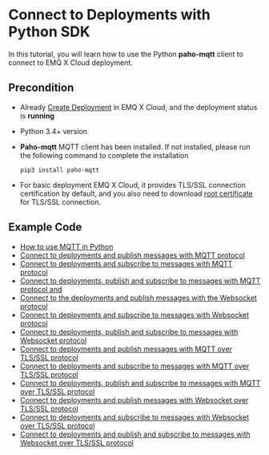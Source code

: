 # Connect to Deployments with Python SDK

In this tutorial, you will learn how to use the Python **paho-mqtt** client to connect to EMQ X Cloud deployment.



## Precondition

* Already [Create Deployment](../deployments/create_deployment.md) in EMQ X Cloud, and the deployment status is **running**

* Python 3.4+ version

* **Paho-mqtt** MQTT client has been installed. If not installed, please run the following command to complete the installation

  ```
  pip3 install paho-mqtt
  ```

* For basic deployment EMQ X Cloud, it provides TLS/SSL connection certification by default, and you also need to download [root certificate](https://static.emqx.net/data/cn.emqx.cloud-ca.crt) for TLS/SSL connection.



## Example Code

* [How to use MQTT in Python](https://www.emqx.io/blog/how-to-use-mqtt-in-python)
* [Connect to deployments and publish messages with MQTT protocol](https://github.com/emqx/MQTT-Client-Examples/blob/master/mqtt-client-Python3/pub_tcp.py)
* [Connect to deployments and subscribe to messages with MQTT protocol](https://github.com/emqx/MQTT-Client-Examples/blob/master/mqtt-client-Python3/sub_tcp.py)
* [Connect to deployments, publish and subscribe to messages with MQTT protocol and ](https://github.com/emqx/MQTT-Client-Examples/blob/master/mqtt-client-Python3/pub_sub_tcp.py)
* [Connect to the deployments and publish messages with the Websocket protocol](https://github.com/emqx/MQTT-Client-Examples/blob/master/mqtt-client-Python3/pub_ws.py)
* [Connect to deployments and subscribe to messages with Websocket protocol ](https://github.com/emqx/MQTT-Client-Examples/blob/master/mqtt-client-Python3/sub_ws.py)
* [Connect to deployments, publish and subscribe to messages with Websocket protocol](https://github.com/emqx/MQTT-Client-Examples/blob/master/mqtt-client-Python3/pub_sub_ws.py)
* [Connect to deployments and publish messages with MQTT over TLS/SSL protocol](https://github.com/emqx/MQTT-Client-Examples/blob/master/mqtt-client-Python3/pub_tls.py)
* [Connect to deployments and subscribe to messages with MQTT over TLS/SSL protocol](https://github.com/emqx/MQTT-Client-Examples/blob/master/mqtt-client-Python3/sub_tls.py)
* [Connect to deployments, publish and subscribe to messages with MQTT over TLS/SSL protocol](https://github.com/emqx/MQTT-Client-Examples/blob/master/mqtt-client-Python3/pub_sub_tls.py)
* [Connect to deployments and publish messages with Websocket over TLS/SSL protocol](https://github.com/emqx/MQTT-Client-Examples/blob/master/mqtt-client-Python3/pub_wss.py)
* [Connect to deployments and subscribe to messages with Websocket over TLS/SSL protocol](https://github.com/emqx/MQTT-Client-Examples/blob/master/mqtt-client-Python3/sub_wss.py)
* [Connect to deployments and publish and subscribe to messages with Websocket over TLS/SSL protocol](https://github.com/emqx/MQTT-Client-Examples/blob/master/mqtt-client-Python3/pub_sub_wss.py)
